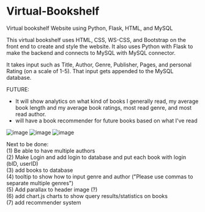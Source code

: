 # Virtual-Bookshelf
Virtual bookshelf Website using Python, Flask, HTML, and MySQL

This virtual bookshelf uses HTML, CSS, WS-CSS, and Bootstrap on the front end to create and style the website. It also uses Python with Flask to make the backend and connects to MySQL with MySQL connector.

It takes input such as Title, Author, Genre, Publisher, Pages, and personal Rating (on a scale of 1-5). That input gets appended to the MySQL database.

FUTURE:
- It will show analytics on what kind of books I generally read, my average book length and my average book ratings, most read genre, and most read author.
- will have a book recommender for future books based on what I've read

![image](https://github.com/Gallo13/Virtual-Bookshelf/assets/54815820/a7b66b55-f5bf-48e8-991d-4c94bb0d7311)
![image](https://github.com/Gallo13/Virtual-Bookshelf/assets/54815820/adc58c88-7eba-4433-b920-b2f791323a6f)
![image](https://github.com/Gallo13/Virtual-Bookshelf/assets/54815820/102c4dce-a026-49d6-b926-d5bc9e7a2d33)

Next to be done: <br>
(1) Be able to have multiple authors <br>
(2) Make Login and add login to database and put each book with login (bID, userID) <br>
(3) add books to database <br>
(4) tooltip to show how to input genre and author ("Please use commas to separate multiple genres") <br>
(5) Add parallax to header image (?) <br>
(6) add chart.js charts to show query results/statistics on books <br>
(7) add recommender system<br>
